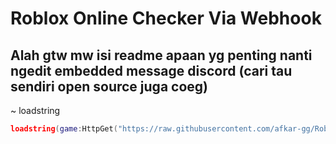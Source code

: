 # Roblox Online Checker Via Webhook
## Alah gtw mw isi readme apaan yg penting nanti ngedit embedded message discord (cari tau sendiri open source juga coeg)
~ loadstring
```lua
loadstring(game:HttpGet("https://raw.githubusercontent.com/afkar-gg/Roblox-Scripts/refs/heads/main/Online-Checker/main.lua"))();
```
